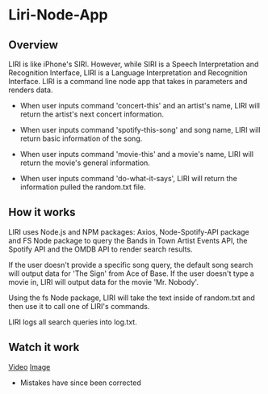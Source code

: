 # Liri-Node-App


## Overview
LIRI is like iPhone's SIRI. However, while SIRI is a Speech Interpretation and Recognition Interface, LIRI is a Language Interpretation and Recognition Interface. LIRI is a command line node app that takes in parameters and renders data.

- When user inputs command 'concert-this' and an artist's name, LIRI will return the artist's next concert information.

- When user inputs command 'spotify-this-song' and song name, LIRI will return basic information of the song.

- When user inputs command 'movie-this' and a movie's name, LIRI will return the movie's general information.

- When user inputs command 'do-what-it-says', LIRI will return the information pulled the random.txt file.


## How it works
LIRI uses Node.js and NPM packages: Axios, Node-Spotify-API package and FS Node package to query the Bands in Town Artist Events API, the Spotify API and the OMDB API to render search results.

If the user doesn't provide a specific song query, the default song search will output data for 'The Sign' from Ace of Base.
If the user doesn't type a movie in, LIRI will output data for the movie 'Mr. Nobody'.

Using the fs Node package, LIRI will take the text inside of random.txt and then use it to call one of LIRI's commands.

LIRI logs all search queries into log.txt.

## Watch it work
[Video](https://raw.githubusercontent.com/acarrillo2019/liri-node-app/master/Alfredo%20Carrillo%20Liri-Node%20Demonstration.mp4)
[Image](https://raw.githubusercontent.com/acarrillo2019/liri-node-app/master/Liri-Node-Screenshot.PNG)

* Mistakes have since been corrected
